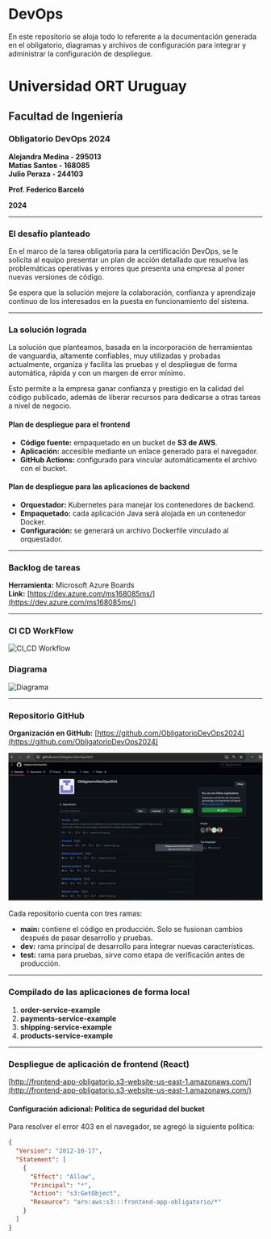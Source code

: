 # DevOps
En este repositorio se aloja todo lo referente a la documentación generada en el obligatorio, diagramas y archivos de configuración para integrar y administrar la configuración de despliegue.


# Universidad ORT Uruguay  
## Facultad de Ingeniería  

### Obligatorio DevOps 2024  

**Alejandra Medina - 295013**  
**Matías Santos - 168085**  
**Julio Peraza - 244103**  

**Prof. Federico Barceló**  

**2024**  

---

### El desafío planteado  
En el marco de la tarea obligatoria para la certificación DevOps, se le solicita al equipo presentar un plan de acción detallado que resuelva las problemáticas operativas y errores que presenta una empresa al poner nuevas versiones de código.  

Se espera que la solución mejore la colaboración, confianza y aprendizaje continuo de los interesados en la puesta en funcionamiento del sistema.  

---

### La solución lograda  
La solución que planteamos, basada en la incorporación de herramientas de vanguardia, altamente confiables, muy utilizadas y probadas actualmente, organiza y facilita las pruebas y el despliegue de forma automática, rápida y con un margen de error mínimo.  

Esto permite a la empresa ganar confianza y prestigio en la calidad del código publicado, además de liberar recursos para dedicarse a otras tareas a nivel de negocio.  

#### Plan de despliegue para el frontend  
- **Código fuente:** empaquetado en un bucket de **S3 de AWS**.  
- **Aplicación:** accesible mediante un enlace generado para el navegador.  
- **GitHub Actions:** configurado para vincular automáticamente el archivo con el bucket.  

#### Plan de despliegue para las aplicaciones de backend  
- **Orquestador:** Kubernetes para manejar los contenedores de backend.  
- **Empaquetado:** cada aplicación Java será alojada en un contenedor Docker.  
- **Configuración:** se generará un archivo Dockerfile vinculado al orquestador.  

---

### Backlog de tareas  
**Herramienta:** Microsoft Azure Boards  
**Link:** [https://dev.azure.com/ms168085ms/](https://dev.azure.com/ms168085ms/)  

---

### CI CD WorkFlow
![CI_CD Workflow](https://github.com/user-attachments/assets/b95eee95-7204-4ab7-9b81-66f3fa1186b6)


### Diagrama

![Diagrama](https://github.com/user-attachments/assets/eb352ba0-d57e-484d-bfca-255f8a06598e)

---

### Repositorio GitHub  
**Organización en GitHub:** [https://github.com/ObligatorioDevOps2024](https://github.com/ObligatorioDevOps2024)  


![Imagen de GitHub de organización de repositorios](images/OrganizacionRepositorios.png)

Cada repositorio cuenta con tres ramas:  
- **main:** contiene el código en producción. Solo se fusionan cambios después de pasar desarrollo y pruebas.  
- **dev:** rama principal de desarrollo para integrar nuevas características.  
- **test:** rama para pruebas, sirve como etapa de verificación antes de producción.  

---

### Compilado de las aplicaciones de forma local  
1. **order-service-example**  
2. **payments-service-example**  
3. **shipping-service-example**  
4. **products-service-example**  

---

### Despliegue de aplicación de frontend (React)  
[http://frontend-app-obligatorio.s3-website-us-east-1.amazonaws.com/](http://frontend-app-obligatorio.s3-website-us-east-1.amazonaws.com/)  

#### Configuración adicional: Política de seguridad del bucket  
Para resolver el error 403 en el navegador, se agregó la siguiente política:  

```json
{
  "Version": "2012-10-17",
  "Statement": [
    {
      "Effect": "Allow",
      "Principal": "*",
      "Action": "s3:GetObject",
      "Resource": "arn:aws:s3:::frontend-app-obligatorio/*"
    }
  ]
}
